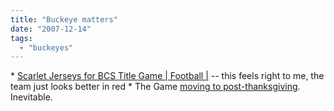 ```yaml
---
title: "Buckeye matters"
date: "2007-12-14"
tags: 
  - "buckeyes"
---
```


\* [Scarlet Jerseys for BCS Title Game | Football |](http://www.buckeyecommentary.com/files/scarlet-jerseys-for-bcs-title-game.html#unique-entry-id-878 "Scarlet Jerseys for BCS Title Game | Football |") -- this feels right to me, the team just looks better in red \* The Game [moving to post-thanksgiving](http://www.fanblogs.com/big10/007384.php). Inevitable.
